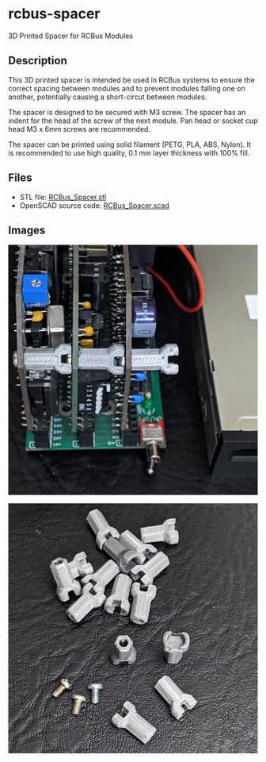 # rcbus-spacer
3D Printed Spacer for RCBus Modules

## Description

This 3D printed spacer is intended be used in RCBus systems to ensure the correct spacing between modules and to prevent modules falling one on another, potentially causing a short-circut between modules.

The spacer is designed to be secured with M3 screw. The spacer has an indent for the head of the screw of the next module. Pan head or socket cup head M3 x 6mm screws are recommended.

The spacer can be printed using solid filament (PETG, PLA, ABS, Nylon). It is recommended to use high quality, 0.1 mm layer thickness with 100% fill.

## Files

* STL file: [RCBus_Spacer.stl](https://github.com/skiselev/rcbus-spacer/blob/main/printed/RCBus_Spacer.stl)
* OpenSCAD source code: [RCBus_Spacer.scad](https://github.com/skiselev/rcbus-spacer/blob/main/printed/RCBus_Spacer.scad)

## Images

![RCBus System with Spacers](images/RCBus_system_with_spacers.jpg)


![RCBus Spacers](images/RCBus_spacers.jpg)
